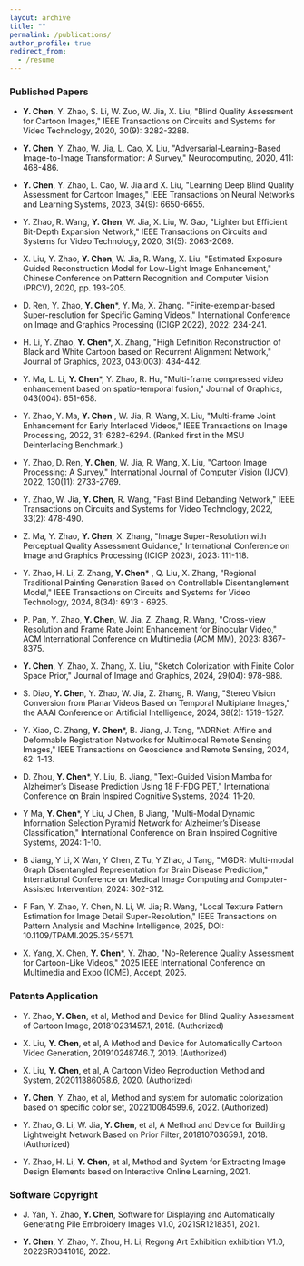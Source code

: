 ```yaml
---
layout: archive
title: ""
permalink: /publications/
author_profile: true
redirect_from:
  - /resume
---
```


### Published Papers
- **Y. Chen**, Y. Zhao, S. Li, W. Zuo, W. Jia, X. Liu, "Blind Quality Assessment for Cartoon Images," IEEE Transactions on Circuits and Systems for Video Technology, 2020, 30(9): 3282-3288. 

- **Y. Chen**, Y. Zhao, W. Jia, L. Cao, X. Liu, "Adversarial-Learning-Based Image-to-Image Transformation: A Survey," Neurocomputing, 2020, 411: 468-486.

- **Y. Chen**, Y. Zhao, L. Cao, W. Jia and X. Liu, "Learning Deep Blind Quality Assessment for Cartoon Images," IEEE Transactions on Neural Networks and Learning Systems, 2023, 34(9): 6650-6655. 

- Y. Zhao, R. Wang, **Y. Chen**, W. Jia, X. Liu, W. Gao, "Lighter but Efficient Bit-Depth Expansion Network," IEEE Transactions on Circuits and Systems for Video Technology, 2020, 31(5): 2063-2069.

- X. Liu, Y. Zhao, **Y. Chen**, W. Jia, R. Wang, X. Liu, "Estimated Exposure Guided Reconstruction Model for Low-Light Image Enhancement," Chinese Conference on Pattern Recognition and Computer Vision (PRCV), 2020, pp. 193-205.

- D. Ren, Y. Zhao, **Y. Chen**\*, Y. Ma, X. Zhang. "Finite-exemplar-based Super-resolution for Specific Gaming Videos," International Conference on Image and Graphics Processing (ICIGP 2022), 2022: 234-241.

- H. Li, Y. Zhao, **Y. Chen**\*, X. Zhang, "High Definition Reconstruction of Black and White Cartoon based on Recurrent Alignment Network," Journal of Graphics, 2023, 043(003): 434-442.

- Y. Ma, L. Li, **Y. Chen**\*, Y. Zhao, R. Hu, "Multi-frame compressed video enhancement based on spatio-temporal fusion," Journal of Graphics, 043(004): 651-658.

- Y. Zhao, Y. Ma, **Y. Chen** , W. Jia, R. Wang, X. Liu, "Multi-frame Joint Enhancement for Early Interlaced Videos," IEEE Transactions on Image Processing, 2022, 31: 6282-6294. (Ranked first in the MSU Deinterlacing Benchmark.)

- Y. Zhao, D. Ren, **Y. Chen**, W. Jia, R. Wang, X. Liu, "Cartoon Image Processing: A Survey," International Journal of Computer Vision (IJCV), 2022, 130(11): 2733-2769.

- Y. Zhao, W. Jia, **Y. Chen**, R. Wang, "Fast Blind Debanding Network," IEEE Transactions on Circuits and Systems for Video Technology, 2022, 33(2): 478-490.

- Z. Ma, Y. Zhao,  **Y. Chen**, X. Zhang, "Image Super-Resolution with Perceptual Quality Assessment Guidance," International Conference on Image and Graphics Processing (ICIGP 2023), 2023: 111-118.

- Y. Zhao, H. Li, Z. Zhang, **Y. Chen**\* , Q. Liu, X. Zhang, "Regional Traditional Painting Generation Based on Controllable Disentanglement Model,"  IEEE Transactions on Circuits and Systems for Video Technology, 2024, 8(34): 6913 - 6925.

- P. Pan, Y. Zhao, **Y. Chen**, W. Jia, Z. Zhang, R. Wang, "Cross-view Resolution and Frame Rate Joint Enhancement for Binocular Video," ACM International Conference on Multimedia (ACM MM), 2023: 8367-8375.

- **Y. Chen**, Y. Zhao, X. Zhang, X. Liu, "Sketch Colorization with Finite Color Space Prior," Journal of Image and Graphics, 2024, 29(04): 978-988.

- S. Diao, **Y. Chen**, Y. Zhao, W. Jia, Z. Zhang, R. Wang, "Stereo Vision Conversion from Planar Videos Based on Temporal Multiplane Images," the AAAI Conference on Artificial Intelligence, 2024, 38(2): 1519-1527.

- Y. Xiao, C. Zhang,  **Y. Chen**\*, B. Jiang, J. Tang, "ADRNet: Affine and Deformable Registration Networks for Multimodal Remote Sensing Images," IEEE Transactions on Geoscience and Remote Sensing, 2024, 62: 1-13.

- D. Zhou, **Y. Chen**\*, Y. Liu, B. Jiang, "Text-Guided Vision Mamba for Alzheimer’s Disease Prediction Using 18 F-FDG PET," International Conference on Brain Inspired Cognitive Systems, 2024: 11-20.

- Y Ma, **Y. Chen**\*, Y Liu, J Chen, B Jiang, "Multi-Modal Dynamic Information Selection Pyramid Network for Alzheimer’s Disease Classification," International Conference on Brain Inspired Cognitive Systems, 2024: 1-10.

- B Jiang, Y Li, X Wan, Y Chen, Z Tu, Y Zhao, J Tang, "MGDR: Multi-modal Graph Disentangled Representation for Brain Disease Prediction," International Conference on Medical Image Computing and Computer-Assisted Intervention, 2024: 302-312.
  
- F Fan, Y. Zhao, Y. Chen, N. Li, W. Jia; R. Wang, "Local Texture Pattern Estimation for Image Detail Super-Resolution," IEEE Transactions on Pattern Analysis and Machine Intelligence, 2025, DOI: 10.1109/TPAMI.2025.3545571.

- X. Yang, X. Chen, **Y. Chen**\*, Y. Zhao, "No-Reference Quality Assessment for Cartoon-Like Videos," 2025 IEEE International Conference on Multimedia and Expo (ICME), Accept, 2025.

  









### Patents Application

- Y. Zhao, **Y. Chen**, et al, Method and Device for Blind Quality Assessment of Cartoon Image, 201810231457.1, 2018. (Authorized)

- X. Liu, **Y. Chen**, et al, A Method and Device for Automatically Cartoon Video Generation, 201910248746.7, 2019. (Authorized)

- X. Liu, **Y. Chen**, et al, A Cartoon Video Reproduction Method and System, 202011386058.6, 2020. (Authorized)

-  **Y. Chen**, Y. Zhao, et al, Method and system for automatic colorization based on specific color set, 202210084599.6, 2022.  (Authorized)

- Y. Zhao, G. Li, W. Jia, **Y. Chen**, et al, A Method and Device for Building Lightweight Network Based on Prior Filter, 201810703659.1, 2018. (Authorized)

- Y. Zhao, H. Li, **Y. Chen**, et al, Method and System for Extracting Image Design Elements based on Interactive Online Learning, 2021. 




### Software Copyright

- J. Yan, Y. Zhao, **Y. Chen**, Software for Displaying and Automatically Generating Pile Embroidery Images V1.0, 2021SR1218351, 2021.

- **Y. Chen**, Y. Zhao, Y. Zhou, H. Li, Regong Art Exhibition exhibition V1.0, 2022SR0341018, 2022.
